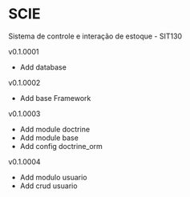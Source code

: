 SCIE
====

Sistema de controle e interação de estoque - SIT130

v0.1.0001  
* Add database 

v0.1.0002  
* Add base Framework

v0.1.0003 
* Add module doctrine  
* Add module base  
* Add config doctrine_orm  

v0.1.0004 
* Add modulo usuario  
* Add crud usuario
